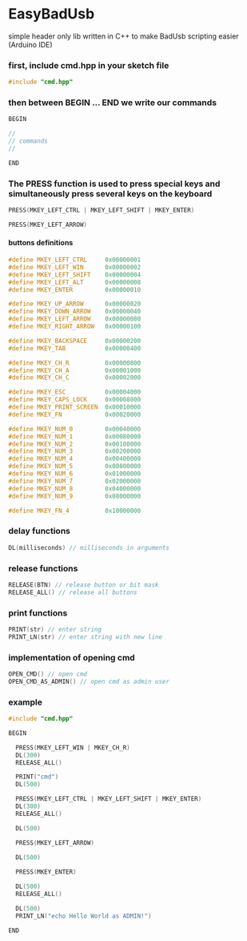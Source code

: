 # EasyBadUsb
simple header only lib written in C++ to make BadUsb scripting easier (Arduino IDE)


### first, include cmd.hpp in your sketch file
```cpp
#include "cmd.hpp"
```

### then between BEGIN ... END we write our commands
```cpp
BEGIN

//
// commands
//

END
```


### The PRESS function is used to press special keys and simultaneously press several keys on the keyboard
```cpp
PRESS(MKEY_LEFT_CTRL | MKEY_LEFT_SHIFT | MKEY_ENTER)

PRESS(MKEY_LEFT_ARROW)
```

#### buttons definitions
```cpp
#define MKEY_LEFT_CTRL     0x00000001
#define MKEY_LEFT_WIN      0x00000002
#define MKEY_LEFT_SHIFT    0x00000004
#define MKEY_LEFT_ALT      0x00000008
#define MKEY_ENTER         0x00000010

#define MKEY_UP_ARROW      0x00000020
#define MKEY_DOWN_ARROW    0x00000040
#define MKEY_LEFT_ARROW    0x00000080
#define MKEY_RIGHT_ARROW   0x00000100

#define MKEY_BACKSPACE     0x00000200
#define MKEY_TAB           0x00000400

#define MKEY_CH_R          0x00000800
#define MKEY_CH_A          0x00001000
#define MKEY_CH_C          0x00002000

#define MKEY_ESC           0x00004000
#define MKEY_CAPS_LOCK     0x00008000
#define MKEY_PRINT_SCREEN  0x00010000
#define MKEY_FN            0x00020000

#define MKEY_NUM_0         0x00040000
#define MKEY_NUM_1         0x00080000
#define MKEY_NUM_2         0x00100000
#define MKEY_NUM_3         0x00200000
#define MKEY_NUM_4         0x00400000
#define MKEY_NUM_5         0x00800000
#define MKEY_NUM_6         0x01000000
#define MKEY_NUM_7         0x02000000
#define MKEY_NUM_8         0x04000000
#define MKEY_NUM_9         0x08000000

#define MKEY_FN_4          0x10000000
```

### delay functions
```cpp
DL(milliseconds) // milliseconds in arguments
```

### release functions
```cpp
RELEASE(BTN) // release button or bit mask
RELEASE_ALL() // release all buttons
```

### print functions
```cpp
PRINT(str) // enter string
PRINT_LN(str) // enter string with new line
```

### implementation of opening cmd
```cpp
OPEN_CMD() // open cmd
OPEN_CMD_AS_ADMIN() // open cmd as admin user
```



### example
```cpp
#include "cmd.hpp"

BEGIN

  PRESS(MKEY_LEFT_WIN | MKEY_CH_R)
  DL(300)
  RELEASE_ALL()

  PRINT("cmd")
  DL(500)

  PRESS(MKEY_LEFT_CTRL | MKEY_LEFT_SHIFT | MKEY_ENTER)
  DL(300)
  RELEASE_ALL()

  DL(500)

  PRESS(MKEY_LEFT_ARROW)
  
  DL(500)

  PRESS(MKEY_ENTER)

  DL(500)
  RELEASE_ALL()

  DL(500)
  PRINT_LN("echo Hello World as ADMIN!")

END
```
